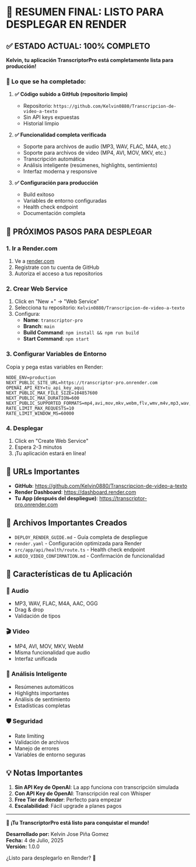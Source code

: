 # 🎉 RESUMEN FINAL: LISTO PARA DESPLEGAR EN RENDER

## ✅ ESTADO ACTUAL: 100% COMPLETO

**Kelvin, tu aplicación TranscriptorPro está completamente lista para producción!**

### 🚀 Lo que se ha completado:

1. **✅ Código subido a GitHub (repositorio limpio)**
   - Repositorio: `https://github.com/Kelvin0880/Transcripcion-de-video-a-texto`
   - Sin API keys expuestas
   - Historial limpio

2. **✅ Funcionalidad completa verificada**
   - Soporte para archivos de audio (MP3, WAV, FLAC, M4A, etc.)
   - Soporte para archivos de video (MP4, AVI, MOV, MKV, etc.)
   - Transcripción automática
   - Análisis inteligente (resúmenes, highlights, sentimiento)
   - Interfaz moderna y responsive

3. **✅ Configuración para producción**
   - Build exitoso
   - Variables de entorno configuradas
   - Health check endpoint
   - Documentación completa

## 🎯 PRÓXIMOS PASOS PARA DESPLEGAR

### 1. Ir a Render.com
1. Ve a [render.com](https://render.com)
2. Regístrate con tu cuenta de GitHub
3. Autoriza el acceso a tus repositorios

### 2. Crear Web Service
1. Click en "New +" → "Web Service"
2. Selecciona tu repositorio: `Kelvin0880/Transcripcion-de-video-a-texto`
3. Configura:
   - **Name**: `transcriptor-pro`
   - **Branch**: `main`
   - **Build Command**: `npm install && npm run build`
   - **Start Command**: `npm start`

### 3. Configurar Variables de Entorno
Copia y pega estas variables en Render:

```
NODE_ENV=production
NEXT_PUBLIC_SITE_URL=https://transcriptor-pro.onrender.com
OPENAI_API_KEY=tu_api_key_aqui
NEXT_PUBLIC_MAX_FILE_SIZE=104857600
NEXT_PUBLIC_MAX_DURATION=600
NEXT_PUBLIC_SUPPORTED_FORMATS=mp4,avi,mov,mkv,webm,flv,wmv,m4v,mp3,wav,flac,m4a,aac,ogg
RATE_LIMIT_MAX_REQUESTS=10
RATE_LIMIT_WINDOW_MS=60000
```

### 4. Desplegar
1. Click en "Create Web Service"
2. Espera 2-3 minutos
3. ¡Tu aplicación estará en línea!

## 🔗 URLs Importantes

- **GitHub**: https://github.com/Kelvin0880/Transcripcion-de-video-a-texto
- **Render Dashboard**: https://dashboard.render.com
- **Tu App (después del despliegue)**: https://transcriptor-pro.onrender.com

## 📁 Archivos Importantes Creados

- `DEPLOY_RENDER_GUIDE.md` - Guía completa de despliegue
- `render.yaml` - Configuración optimizada para Render
- `src/app/api/health/route.ts` - Health check endpoint
- `AUDIO_VIDEO_CONFIRMATION.md` - Confirmación de funcionalidad

## 🎉 Características de tu Aplicación

### 🎵 Audio
- MP3, WAV, FLAC, M4A, AAC, OGG
- Drag & drop
- Validación de tipos

### 🎬 Video  
- MP4, AVI, MOV, MKV, WebM
- Misma funcionalidad que audio
- Interfaz unificada

### 🤖 Análisis Inteligente
- Resúmenes automáticos
- Highlights importantes
- Análisis de sentimiento
- Estadísticas completas

### 🛡️ Seguridad
- Rate limiting
- Validación de archivos
- Manejo de errores
- Variables de entorno seguras

## 💡 Notas Importantes

1. **Sin API Key de OpenAI**: La app funciona con transcripción simulada
2. **Con API Key de OpenAI**: Transcripción real con Whisper
3. **Free Tier de Render**: Perfecto para empezar
4. **Escalabilidad**: Fácil upgrade a planes pagos

---

**🚀 ¡Tu TranscriptorPro está listo para conquistar el mundo!**

**Desarrollado por:** Kelvin Jose Piña Gomez  
**Fecha:** 4 de Julio, 2025  
**Versión:** 1.0.0  

¿Listo para desplegarlo en Render? 🎯
